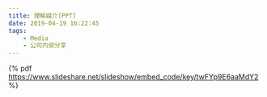 ```yaml
---
title: 理解媒介[PPT]
date: 2019-04-19 16:22:45
tags:
    - Media
    - 公司内部分享
---
```

{% pdf https://www.slideshare.net/slideshow/embed_code/key/twFYp9E6aaMdY2 %}
